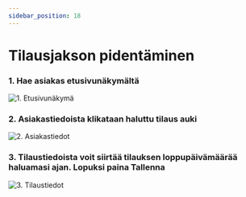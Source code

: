 ```yaml
---
sidebar_position: 18
---
```


# Tilausjakson pidentäminen

### 1. Hae asiakas etusivunäkymältä

![1. Etusivunäkymä](/img/pikaohjeet/hakuehto.png)

### 2. Asiakastiedoista klikataan haluttu tilaus auki

![2. Asiakastiedot](/img/pikaohjeet/tilausjakson_pidentaminen2.png)

### 3. Tilaustiedoista voit siirtää tilauksen loppupäivämäärää haluamasi ajan. Lopuksi paina Tallenna

![3. Tilaustiedot](/img/pikaohjeet/tilausjakson_pidentaminen3.png)